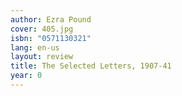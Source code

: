 ```yaml
---
author: Ezra Pound
cover: 405.jpg
isbn: "0571130321"
lang: en-us
layout: review
title: The Selected Letters, 1907-41
year: 0
---
```

